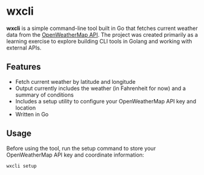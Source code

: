 # wxcli

**wxcli** is a simple command-line tool built in Go that fetches current weather data from the [OpenWeatherMap API](https://openweathermap.org/api).
The project was created primarily as a learning exercise to explore building CLI tools in Golang and working with external APIs.

## Features

- Fetch current weather by latitude and longitude
- Output currently includes the weather (in Fahrenheit for now) and a summary of conditions
- Includes a setup utility to configure your OpenWeatherMap API key and location
- Written in Go

## Usage

Before using the tool, run the setup command to store your OpenWeatherMap API key and coordinate information:

```bash
wxcli setup
